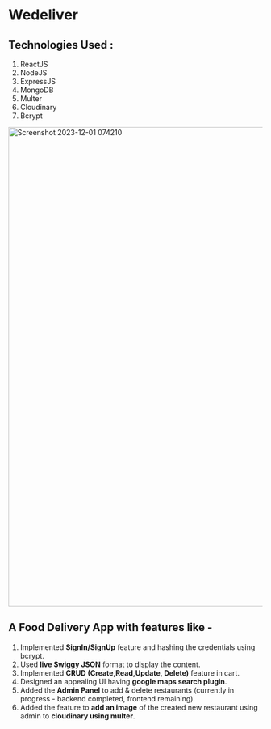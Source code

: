 # Wedeliver  
  
## Technologies Used :  
1. ReactJS  
2. NodeJS  
3. ExpressJS  
4. MongoDB  
5. Multer  
6. Cloudinary  
7. Bcrypt  
  
<img width="948" alt="Screenshot 2023-12-01 074210" src="https://github.com/Pranay-Singhania/WeDeliver/assets/53472824/8a2e8cc3-9c5c-44dc-b9ff-dea503cb548d">
  
## A **Food Delivery App** with features like -  
1. Implemented **SignIn/SignUp** feature and hashing the credentials using bcrypt.  
2. Used **live Swiggy JSON** format to display the content.  
3. Implemented **CRUD (Create,Read,Update, Delete)** feature in cart.  
4. Designed an appealing UI having **google maps search plugin**.  
5. Added the **Admin Panel** to add & delete restaurants (currently in progress - backend completed, frontend remaining).  
6. Added the feature to **add an image** of the created new restaurant using admin to **cloudinary using multer**. 

